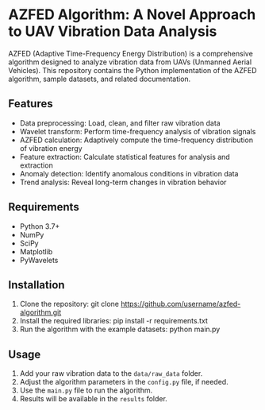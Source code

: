 # AZFED Algorithm: A Novel Approach to UAV Vibration Data Analysis

AZFED (Adaptive Time-Frequency Energy Distribution) is a comprehensive algorithm designed to analyze vibration data from UAVs (Unmanned Aerial Vehicles). This repository contains the Python implementation of the AZFED algorithm, sample datasets, and related documentation.

## Features

- Data preprocessing: Load, clean, and filter raw vibration data
- Wavelet transform: Perform time-frequency analysis of vibration signals
- AZFED calculation: Adaptively compute the time-frequency distribution of vibration energy
- Feature extraction: Calculate statistical features for analysis and extraction
- Anomaly detection: Identify anomalous conditions in vibration data
- Trend analysis: Reveal long-term changes in vibration behavior

## Requirements

- Python 3.7+
- NumPy
- SciPy
- Matplotlib
- PyWavelets

## Installation

1. Clone the repository: git clone https://github.com/username/azfed-algorithm.git
2. Install the required libraries: pip install -r requirements.txt
3. Run the algorithm with the example datasets: python main.py

## Usage

1. Add your raw vibration data to the `data/raw_data` folder.
2. Adjust the algorithm parameters in the `config.py` file, if needed.
3. Use the `main.py` file to run the algorithm.
4. Results will be available in the `results` folder.



